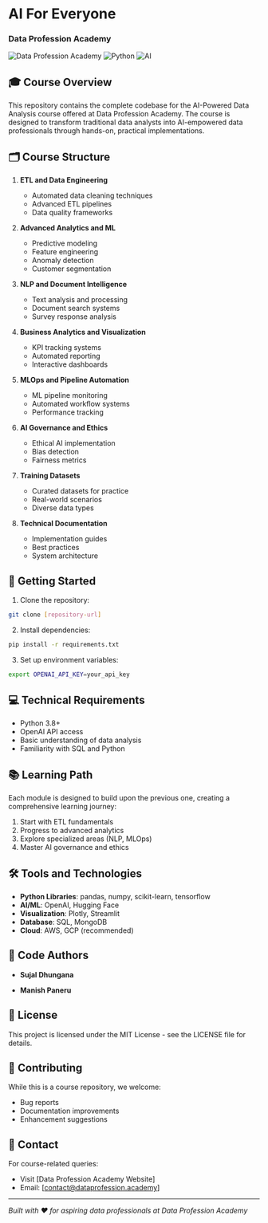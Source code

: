 # AI For Everyone
### Data Profession Academy

![Data Profession Academy](https://img.shields.io/badge/Data_Profession-Academy-blue)
![Python](https://img.shields.io/badge/Python-3.8+-green)
![AI](https://img.shields.io/badge/AI-Powered-red)

## 🎓 Course Overview

This repository contains the complete codebase for the AI-Powered Data Analysis course offered at Data Profession Academy. The course is designed to transform traditional data analysts into AI-empowered data professionals through hands-on, practical implementations.

## 🗂️ Course Structure

1. **ETL and Data Engineering**
   - Automated data cleaning techniques
   - Advanced ETL pipelines
   - Data quality frameworks
   
2. **Advanced Analytics and ML**
   - Predictive modeling
   - Feature engineering
   - Anomaly detection
   - Customer segmentation

3. **NLP and Document Intelligence**
   - Text analysis and processing
   - Document search systems
   - Survey response analysis

4. **Business Analytics and Visualization**
   - KPI tracking systems
   - Automated reporting
   - Interactive dashboards

5. **MLOps and Pipeline Automation**
   - ML pipeline monitoring
   - Automated workflow systems
   - Performance tracking

6. **AI Governance and Ethics**
   - Ethical AI implementation
   - Bias detection
   - Fairness metrics

7. **Training Datasets**
   - Curated datasets for practice
   - Real-world scenarios
   - Diverse data types

8. **Technical Documentation**
   - Implementation guides
   - Best practices
   - System architecture

## 🚀 Getting Started

1. Clone the repository:
```bash
git clone [repository-url]
```

2. Install dependencies:
```bash
pip install -r requirements.txt
```

3. Set up environment variables:
```bash
export OPENAI_API_KEY=your_api_key
```

## 💻 Technical Requirements

- Python 3.8+
- OpenAI API access
- Basic understanding of data analysis
- Familiarity with SQL and Python

## 📚 Learning Path

Each module is designed to build upon the previous one, creating a comprehensive learning journey:

1. Start with ETL fundamentals
2. Progress to advanced analytics
3. Explore specialized areas (NLP, MLOps)
4. Master AI governance and ethics

## 🛠️ Tools and Technologies

- **Python Libraries**: pandas, numpy, scikit-learn, tensorflow
- **AI/ML**: OpenAI, Hugging Face
- **Visualization**: Plotly, Streamlit
- **Database**: SQL, MongoDB
- **Cloud**: AWS, GCP (recommended)

## 👥 Code Authors

- **Sujal Dhungana**

- **Manish Paneru**
  
## 📝 License

This project is licensed under the MIT License - see the LICENSE file for details.

## 🤝 Contributing

While this is a course repository, we welcome:
- Bug reports
- Documentation improvements
- Enhancement suggestions

## 📧 Contact

For course-related queries:
- Visit [Data Profession Academy Website]
- Email: [contact@dataprofession.academy]

---
*Built with ❤️ for aspiring data professionals at Data Profession Academy* 